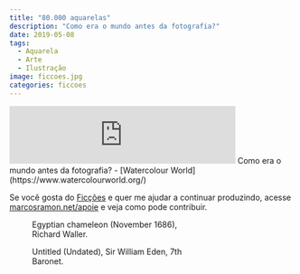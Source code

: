 ```yaml
---
title: "80.000 aquarelas"
description: "Como era o mundo antes da fotografia?"
date: 2019-05-08
tags: 
  - Aquarela
  - Arte
  - Ilustração
image: ficcoes.jpg
categories: ficcoes
---
```


<iframe src="https://anchor.fm/podcastficcoes/embed/episodes/80-000-aquarelas-e3vbbr" height="102px" width="400px" frameborder="0" scrolling="no"></iframe>
Como era o mundo antes da fotografia?
 - [Watercolour World](https://www.watercolourworld.org/)
 
Se você gosta do [Ficções](https://marcosramon.net/ficcoes/) e quer me ajudar a continuar produzindo, acesse [marcosramon.net/apoie](https://marcosramon.net/apoie/) e veja como pode contribuir. 
 
<figure style="width: 300px" class="align-left">
  <img src="{{ site.url }}{{ site.baseurl }}/assets/images/Egyptian_chameleon.jpg" alt="">
  <figcaption>Egyptian chameleon (November 1686), Richard Waller.</figcaption>
</figure>

<figure style="width: 300px" class="align-left">
  <img src="{{ site.url }}{{ site.baseurl }}/assets/images/Untitled.jpg" alt="">
  <figcaption>Untitled (Undated), Sir William Eden, 7th Baronet.</figcaption>
</figure>
